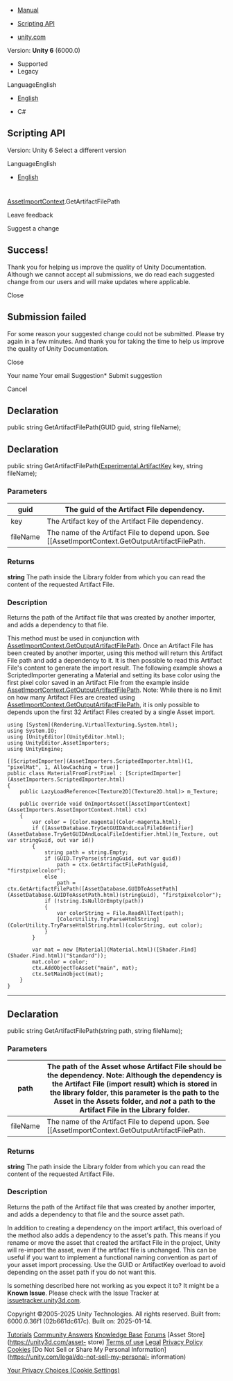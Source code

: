 [ ]()

  * [Manual](../Manual/index.html)
  * [Scripting API](../ScriptReference/index.html)

  * [unity.com](https://unity.com/)

Version: **Unity 6** (6000.0)

  * Supported
  * Legacy

LanguageEnglish

  * [English]()

  * C#

[ ](https://docs.unity3d.com)

## Scripting API

Version: Unity 6 Select a different version

LanguageEnglish

  * [English]()

#
[AssetImportContext](AssetImporters.AssetImportContext.html).GetArtifactFilePath

Leave feedback

Suggest a change

## Success!

Thank you for helping us improve the quality of Unity Documentation. Although
we cannot accept all submissions, we do read each suggested change from our
users and will make updates where applicable.

Close

## Submission failed

For some reason your suggested change could not be submitted. Please <a>try
again</a> in a few minutes. And thank you for taking the time to help us
improve the quality of Unity Documentation.

Close

Your name Your email Suggestion* Submit suggestion

Cancel

[ ]()

## Declaration

public string GetArtifactFilePath(GUID guid, string fileName);

## Declaration

public string
GetArtifactFilePath([Experimental.ArtifactKey](Experimental.ArtifactKey.html)
key, string fileName);

### Parameters

guid | The guid of the Artifact File dependency.  
---|---  
key | The Artifact key of the Artifact File dependency.  
fileName | The name of the Artifact File to depend upon. See [[AssetImportContext.GetOutputArtifactFilePath.  
  
### Returns

**string** The path inside the Library folder from which you can read the
content of the requested Artifact File.

### Description

Returns the path of the Artifact file that was created by another importer,
and adds a dependency to that file.

This method must be used in conjunction with
[AssetImportContext.GetOutputArtifactFilePath](AssetImporters.AssetImportContext.GetOutputArtifactFilePath.html).
Once an Artifact File has been created by another importer, using this method
will return this Artifact File path and add a dependency to it. It is then
possible to read this Artifact File's content to generate the import result.
The following example shows a ScriptedImporter generating a Material and
setting its base color using the first pixel color saved in an Artifact File
from the example inside
[AssetImportContext.GetOutputArtifactFilePath](AssetImporters.AssetImportContext.GetOutputArtifactFilePath.html).
Note: While there is no limit on how many Artifact Files are created using
[AssetImportContext.GetOutputArtifactFilePath](AssetImporters.AssetImportContext.GetOutputArtifactFilePath.html),
it is only possible to depends upon the first 32 Artifact Files created by a
single Asset import.

    
    
    using [System](Rendering.VirtualTexturing.System.html);
    using System.IO;
    using [UnityEditor](UnityEditor.html);
    using UnityEditor.AssetImporters;
    using UnityEngine;  
      
    [[ScriptedImporter](AssetImporters.ScriptedImporter.html)(1, "pixelMat", 1, AllowCaching = true)]
    public class MaterialFromFirstPixel : [ScriptedImporter](AssetImporters.ScriptedImporter.html)
    {
        public LazyLoadReference<[Texture2D](Texture2D.html)> m_Texture;  
      
        public override void OnImportAsset([AssetImportContext](AssetImporters.AssetImportContext.html) ctx)
        {
            var color = [Color.magenta](Color-magenta.html);
            if ([AssetDatabase.TryGetGUIDAndLocalFileIdentifier](AssetDatabase.TryGetGUIDAndLocalFileIdentifier.html)(m_Texture, out var stringGuid, out var id))
            {
                string path = string.Empty;
                if (GUID.TryParse(stringGuid, out var guid))
                    path = ctx.GetArtifactFilePath(guid, "firstpixelcolor");
                else
                    path = ctx.GetArtifactFilePath([AssetDatabase.GUIDToAssetPath](AssetDatabase.GUIDToAssetPath.html)(stringGuid), "firstpixelcolor");
                if (!string.IsNullOrEmpty(path))
                {
                    var colorString = File.ReadAllText(path);
                    [ColorUtility.TryParseHtmlString](ColorUtility.TryParseHtmlString.html)(colorString, out color);
                }
            }  
      
            var mat = new [Material](Material.html)([Shader.Find](Shader.Find.html)("Standard"));
            mat.color = color;
            ctx.AddObjectToAsset("main", mat);
            ctx.SetMainObject(mat);
        }
    }
    

* * *

## Declaration

public string GetArtifactFilePath(string path, string fileName);

### Parameters

path | The path of the Asset whose Artifact File should be the dependency. Note: Although the dependency is the Artifact File (import result) which is stored in the library folder, this parameter is the path to the Asset in the Assets folder, and _not_ a path to the Artifact File in the Library folder.  
---|---  
fileName | The name of the Artifact File to depend upon. See [[AssetImportContext.GetOutputArtifactFilePath.  
  
### Returns

**string** The path inside the Library folder from which you can read the
content of the requested Artifact File.

### Description

Returns the path of the Artifact file that was created by another importer,
and adds a dependency to that file and the source asset path.

In addition to creating a dependency on the import artifact, this overload of
the method also adds a dependency to the asset's path. This means if you
rename or move the asset that created the artifact File in the project, Unity
will re-import the asset, even if the artifact file is unchanged. This can be
useful if you want to implement a functional naming convention as part of your
asset import processing. Use the GUID or ArtifactKey overload to avoid
depending on the asset path if you do not want this.

Is something described here not working as you expect it to? It might be a
**Known Issue**. Please check with the Issue Tracker at
[issuetracker.unity3d.com](https://issuetracker.unity3d.com).

Copyright ©2005-2025 Unity Technologies. All rights reserved. Built from:
6000.0.36f1 (02b661dc617c). Built on: 2025-01-14.

[Tutorials](https://unity3d.com/learn) [Community
Answers](https://answers.unity3d.com) [Knowledge
Base](https://support.unity3d.com/hc/en-us)
[Forums](https://forum.unity3d.com) [Asset Store](https://unity3d.com/asset-
store) [Terms of use](https://docs.unity3d.com/Manual/TermsOfUse.html)
[Legal](https://unity.com/legal) [Privacy
Policy](https://unity.com/legal/privacy-policy)
[Cookies](https://unity.com/legal/cookie-policy) [Do Not Sell or Share My
Personal Information](https://unity.com/legal/do-not-sell-my-personal-
information)

[Your Privacy Choices (Cookie Settings)](javascript:void\(0\);)


